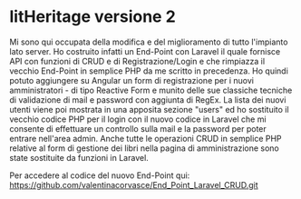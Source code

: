 # litHeritage versione 2


Mi sono qui occupata della modifica e del miglioramento di tutto l'impianto lato server. Ho costruito infatti un End-Point con Laravel il quale fornisce API con funzioni di CRUD e di Registrazione/Login e che rimpiazza il vecchio End-Point in semplice PHP da me scritto in precedenza. Ho quindi potuto aggiungere su Angular un form di registrazione per i nuovi amministratori - di tipo Reactive Form e munito delle sue classiche tecniche di validazione di mail e password con aggiunta di RegEx. La lista dei nuovi utenti viene poi mostrata in una apposita sezione "users" ed ho sostituito il vecchio codice PHP per il login con il nuovo codice in Laravel che mi consente di effettuare un controllo sulla mail e la password per poter entrare nell'area admin. Anche tutte le operazioni CRUD in semplice PHP relative al form di gestione dei libri nella pagina di amministrazione sono state sostituite da funzioni in Laravel.

Per accedere al codice del nuovo End-Point qui: https://github.com/valentinacorvasce/End_Point_Laravel_CRUD.git
